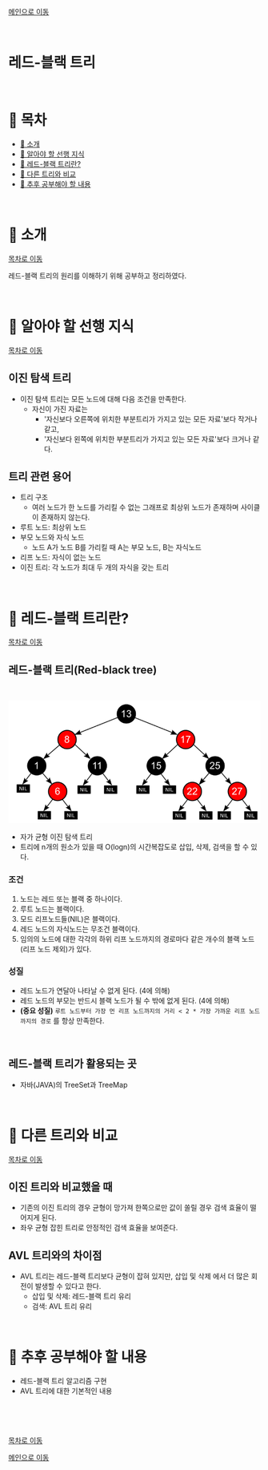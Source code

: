 [메인으로 이동](../README.md)

<br>

# 레드-블랙 트리

<br>

# 📒 목차 <a id="index"></a>

- [📖 소개](#introduction)
- [📖 알아야 할 선행 지식](#fore)
- [📖 레드-블랙 트리란?](#rbtree)
- [📖 다른 트리와 비교](#differ)
- [📖 추후 공부해야 할 내용](#after)


<br>

# 📖 소개 <a id="introduction"></a>

[목차로 이동](#index)

레드-블랙 트리의 원리를 이해하기 위해 공부하고 정리하였다.


<br>

# 📖 알아야 할 선행 지식 <a id="fore"></a>

[목차로 이동](#index)

## 이진 탐색 트리

- 이진 탐색 트리는 모든 노드에 대해 다음 조건을 만족한다.
    - 자신이 가진 자료는 
        - '자신보다 오른쪽에 위치한 부분트리가 가지고 있는 모든 자료'보다 작거나 같고,
        - '자신보다 왼쪽에 위치한 부분트리가 가지고 있는 모든 자료'보다 크거나 같다.

## 트리 관련 용어
- 트리 구조
    - 여러 노드가 한 노드를 가리킬 수 없는 그래프로 최상위 노드가 존재하며 사이클이 존재하지 않는다.
- 루트 노드: 최상위 노드
- 부모 노드와 자식 노드
    - 노드 A가 노드 B를 가리킬 때 A는 부모 노드, B는 자식노드
- 리프 노드: 자식이 없는 노드
- 이진 트리: 각 노드가 최대 두 개의 자식을 갖는 트리

<br>

# 📖 레드-블랙 트리란? <a id="rbtree"></a>

[목차로 이동](#index)


## 레드-블랙 트리(Red-black tree)

<br>

![](md-images/red-black-tree/2021-10-10-02-13-31.png)

- 자가 균형 이진 탐색 트리
- 트리에 n개의 원소가 있을 때 O(logn)의 시간복잡도로 삽입, 삭제, 검색을 할 수 있다.

### 조건
1. 노드는 레드 또는 블랙 중 하나이다.
1. 루트 노드는 블랙이다.
1. 모드 리프노드들(NIL)은 블랙이다.
1. 레드 노드의 자식노드는 무조건 블랙이다.
1. 임의의 노드에 대한 각각의 하위 리프 노드까지의 경로마다 같은 개수의 블랙 노드(리프 노드 제외)가 있다. 

### 성질
- 레드 노드가 연달아 나타날 수 없게 된다. (4에 의해)
- 레드 노드의 부모는 반드시 블랙 노드가 될 수 밖에 없게 된다. (4에 의해)
- <b>(중요 성질)</b> `루트 노드부터 가장 먼 리프 노드까지의 거리 < 2 * 가장 가까운 리프 노드 까지의 경로` 를 항상 만족한다.

<br>

## 레드-블랙 트리가 활용되는 곳

- 자바(JAVA)의 TreeSet과 TreeMap


<br>

# 📖 다른 트리와 비교 <a id="differ"></a>

[목차로 이동](#index)

## 이진 트리와 비교했을 때
- 기존의 이진 트리의 경우 균형이 망가져 한쪽으로만 값이 쏠릴 경우 검색 효율이 떨어지게 된다.
- 좌우 균형 잡힌 트리로 안정적인 검색 효율을 보여준다.

## AVL 트리와의 차이점

- AVL 트리는 레드-블랙 트리보다 균형이 잡혀 있지만, 삽입 및 삭제 에서 더 많은 회전이 발생할 수 있다고 한다.
    - 삽입 및 삭제: 레드-블랙 트리 유리
    - 검색: AVL 트리 유리


<br>

# 📖 추후 공부해야 할 내용 <a id="after"></a>

- 레드-블랙 트리 알고리즘 구현
- AVL 트리에 대한 기본적인 내용






<br><br><br>

[목차로 이동](#index)

[메인으로 이동](../README.md)